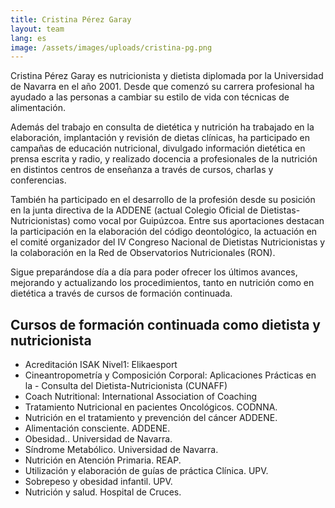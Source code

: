 ```yaml
---
title: Cristina Pérez Garay
layout: team
lang: es
image: /assets/images/uploads/cristina-pg.png
---
```


Cristina Pérez Garay es nutricionista y dietista diplomada por la Universidad de Navarra en el año 2001.
Desde que comenzó su carrera profesional ha ayudado a las personas a cambiar su estilo de vida con técnicas de alimentación.

Además del trabajo en consulta de dietética y nutrición ha trabajado en la elaboración, implantación y revisión de dietas clínicas, ha participado en campañas de educación nutricional, divulgado información dietética en prensa escrita y radio, y realizado docencia a profesionales de la nutrición en distintos centros de enseñanza a través de cursos, charlas y conferencias.

También ha participado en el desarrollo de la profesión desde su posición en la junta directiva de la ADDENE (actual Colegio Oficial de Dietistas-Nutricionistas) como vocal por Guipúzcoa. Entre sus aportaciones destacan la participación en la elaboración del código deontológico, la actuación en el comité organizador del IV Congreso Nacional de Dietistas Nutricionistas y la colaboración en la Red de Observatorios Nutricionales (RON).

Sigue preparándose día a día para poder ofrecer los últimos avances, mejorando y actualizando los procedimientos, tanto en nutrición como en dietética a través de cursos de formación continuada.

## Cursos de formación continuada como dietista y nutricionista

- Acreditación ISAK Nivel1: Elikaesport
- Cineantropometría y Composición Corporal: Aplicaciones Prácticas en la - Consulta del Dietista-Nutricionista (CUNAFF)
- Coach Nutritional: International Association of Coaching
- Tratamiento Nutricional en pacientes Oncológicos. CODNNA.
- Nutrición en el tratamiento y prevención del cáncer ADDENE.
- Alimentación consciente. ADDENE.
- Obesidad.. Universidad de Navarra.
- Síndrome Metabólico. Universidad de Navarra.
- Nutrición en Atención Primaria. REAP.
- Utilización y elaboración de guías de práctica Clínica. UPV.
- Sobrepeso y obesidad infantil. UPV.
- Nutrición y salud. Hospital de Cruces.
